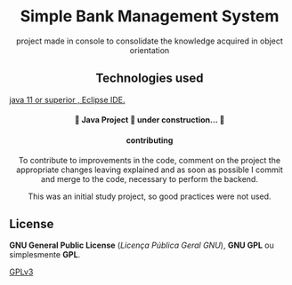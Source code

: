 <h1 align="center">Simple Bank Management System </h1>
<p align="center"> project made in console to consolidate the knowledge acquired in object orientation </p>
<h2 align="center">Technologies used</h2>
<a href="#tecnologias">
  java 11 or superior , Eclipse IDE.</a>  
</p>
<h4 align="center"> 
	🚧  Java Project 🚀 under construction...  🚧
</h4>

<h4 align="center">
contributing
 </h4>
<p align="center"> 
To contribute to improvements in the code, comment on the project the appropriate changes leaving explained and as soon as possible I commit and merge to the code,
necessary to perform the backend.
</p>
<p align="center">
This was an initial study project, so good practices were not used.
</p>

## License
 
**GNU General Public License** (_Licença Pública Geral GNU_), **GNU GPL** ou simplesmente **GPL**.
 
[GPLv3](https://www.gnu.org/licenses/gpl-3.0.html) 

